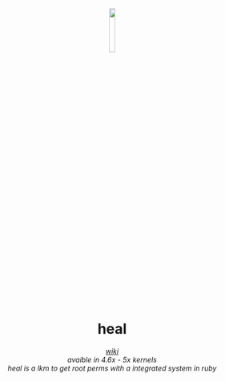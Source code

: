 <div align="center">
  <img src="https://i.imgur.com/ijlw3DO.png" width="15%">
  <h1>heal</h1>
  <i><a href="../../wiki">wiki</a><br>
    avaible in 4.6x - 5x kernels<br>
    heal is a lkm to get root perms with a integrated system in ruby</i>
</div>
